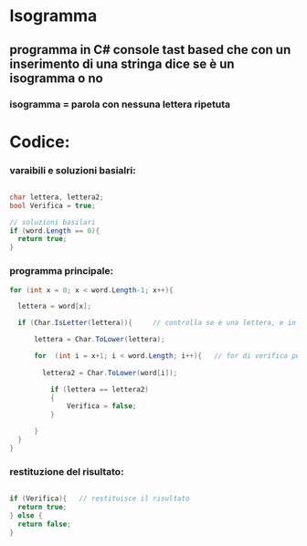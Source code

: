 # Isogramma

## programma in C# console tast based che con un inserimento di una stringa dice se è un isogramma o no

### isogramma = parola con nessuna lettera ripetuta

# Codice:


### varaibili e soluzioni basialri:

```C#

char lettera, lettera2;
bool Verifica = true;

// soluzioni basilari
if (word.Length == 0){
  return true;
}

```


### programma principale:

```C#
for (int x = 0; x < word.Length-1; x++){

  lettera = word[x];

  if (Char.IsLetter(lettera)){     // controlla se è una lettera, e in caso di risultato positivo fa partire il programma

      lettera = Char.ToLower(lettera);

      for  (int i = x+1; i < word.Length; i++){   // for di verifica per l' uguaglianza
                    
        lettera2 = Char.ToLower(word[i]);

          if (lettera == lettera2)
          {
              Verifica = false;
          }

      }
  }
}
```


### restituzione del risultato:


```C#

if (Verifica){   // restituisce il risultato
  return true;
} else {
  return false;
}
```
